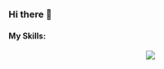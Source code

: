 ### Hi there 👋



#### My Skills: 
<p align="center">
  <a href="https://skillicons.dev">
    <img src="https://skillicons.dev/icons?i=git,c,cpp,rust,bash,js,nix,ocaml,postgres,py&perline=5" />
  </a>
</p>
<!--
**Sileanth/Sileanth** is a ✨ _special_ ✨ repository because its `README.md` (this file) appears on your GitHub profile.
[![My Skills](https://skillicons.dev/icons?i=js,html,css,wasm)](https://skillicons.dev)


Here are some ideas to get you started:

- 🔭 I’m currently working on ...
- 🌱 I’m currently learning ...
- 👯 I’m looking to collaborate on ...
- 🤔 I’m loo

studia Public

studia king for help wit ...
- 💬 Ask me about ...
- 📫 How to reach me: ...
- 😄 Pronouns: ...
- ⚡ Fun fact: ...
-->
